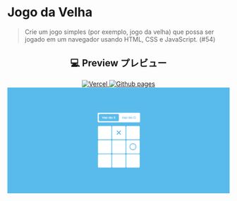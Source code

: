 # Jogo da Velha
> Crie um jogo simples (por exemplo, jogo da velha) que possa ser jogado em um navegador usando HTML, CSS e JavaScript. (#54)

<div align="center">
  <h2>💻 Preview プレビュー</h2>
  <a href="http://Joker00.vercel.app/src/jogoDaVelha/">
    <img src="https://img.shields.io/badge/vercel-%23000000.svg?style=for-the-badge&logo=vercel&logoColor=white" alt="Vercel" />
  </a>
    <a href="http://downzin01.github.io/Joker00/src/jogoDaVelha/">
    <img src="https://img.shields.io/badge/github%20pages-121013?style=for-the-badge&logo=github&logoColor=white" alt="Github pages" />
  </a>
  <br>
  <a href="http://Joker00.vercel.app/src/jogoDaVelha/">
    <img src="../../assets/img/previewJogoDaVelha.png" alt ="Preview Image"/>
  </a>
</div>